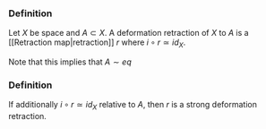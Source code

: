 ### Definition
Let $X$ be space and $A\subset X$. A deformation retraction of $X$ to $A$ is a [[Retraction map|retraction]] $r$ where $i\circ r\simeq id_{X}$.

Note that this implies that $A\sim eq$
### Definition
If additionally $i\circ r\simeq id_{X}$ relative to $A$, then $r$ is a strong deformation retraction.